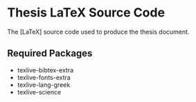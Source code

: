 # Thesis LaTeX Source Code
The [LaTeX] source code used to produce the thesis document. 

## Required Packages
- texlive-bibtex-extra
- texlive-fonts-extra
- texlive-lang-greek
- texlive-science
